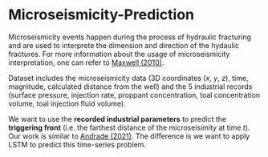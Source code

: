 # Microseismicity-Prediction
Microseismicity events happen during the process of hydraulic fracturing and are used to interprete the dimension and direction of the hydaulic fractures. For more information about the usage of microseismicity interpretation, one can refer to [Maxwell (2010)](https://library.seg.org/doi/abs/10.1190/1.3477966).

Dataset includes the microseismicity data (3D coordinates (*x*, *y*, *z*), time, magnitude, calculated distance from the well) and the 5 industrial records (surface pressure, injection rate, proppant concentration, toal concentration volume, toal injection fluid volume).

We want to use the **recorded industrial parameters** to predict the **triggering front** (i.e. the farthest distance of the microseisimity at time *t*).
Our work is similar to [Andrade (2021)](https://library.seg.org/doi/abs/10.1190/geo2021-0094.1). The difference is we want to apply LSTM to predict this time-series problem.
